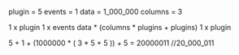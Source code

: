 plugin = 5
events = 1
data = 1_000_000
columns = 3

1 x plugin
1 x events
data * (columns * plugins + plugins) 
1 x plugin

5 + 1 + (1000000 * ( 3 * 5 + 5 )) + 5 = 20000011 //20_000_011
